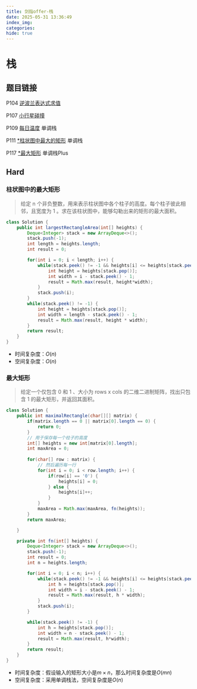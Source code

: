 ```yaml
---
title: 剑指offer-栈
date: 2025-05-31 13:36:49
index_img:
categories:
hide: true
---
```


# 栈

## 题目链接

P104 [逆波兰表达式求值](https://leetcode.cn/problems/evaluate-reverse-polish-notation/description/)

P107 [小行星碰撞](https://leetcode.cn/problems/asteroid-collision/description/)

P109 [每日温度](https://leetcode.cn/problems/daily-temperatures/description/) 单调栈

P111 [*柱状图中最大的矩形](https://leetcode.cn/problems/largest-rectangle-in-histogram/description/) 单调栈

P117 [*最大矩形](https://leetcode.cn/problems/maximal-rectangle/) 单调栈Plus


## Hard

### 柱状图中的最大矩形

> 给定 n 个非负整数，用来表示柱状图中各个柱子的高度。每个柱子彼此相邻，且宽度为 1 。求在该柱状图中，能够勾勒出来的矩形的最大面积。

```java
class Solution {
    public int largestRectangleArea(int[] heights) {
        Deque<Integer> stack = new ArrayDeque<>();
        stack.push(-1);
        int length = heights.length;
        int result = 0;

        for(int i = 0; i < length; i++) {
            while(stack.peek() != -1 && heights[i] <= heights[stack.peek()]) {
                int height = heights[stack.pop()];
                int width = i - stack.peek() - 1;
                result = Math.max(result, height*width);
            }
            stack.push(i);
        }
        while(stack.peek() != -1) {
            int height = heights[stack.pop()];
            int width = length - stack.peek() - 1;
            result = Math.max(result, height * width);
        }
        return result;
    }
}
```

- 时间复杂度：$O(n)$
- 空间复杂度：$O(n)$


### 最大矩形


> 给定一个仅包含 0 和 1 、大小为 rows x cols 的二维二进制矩阵，找出只包含 1 的最大矩形，并返回其面积。

```java
class Solution {
    public int maximalRectangle(char[][] matrix) {
        if(matrix.length == 0 || matrix[0].length == 0) {
            return 0;
        }
        // 用于保存每一个柱子的高度
        int[] heights = new int[matrix[0].length];
        int maxArea = 0;
        
        for(char[] row : matrix) {
            // 然后遍历每一行
            for(int i = 0; i < row.length; i++) {
                if(row[i] == '0') {
                    heights[i] = 0;
                } else {
                    heights[i]++;
                }
            }
            maxArea = Math.max(maxArea, fn(heights));
        }
        return maxArea;

    }

    private int fn(int[] heights) {
        Deque<Integer> stack = new ArrayDeque<>();
        stack.push(-1);
        int result = 0;
        int n = heights.length;

        for(int i = 0; i < n; i++) {
            while(stack.peek() != -1 && heights[i] <= heights[stack.peek()]) {
                int h = heights[stack.pop()];
                int width = i - stack.peek() - 1;
                result = Math.max(result, h * width);
            }
            stack.push(i);
        }

        while(stack.peek() != -1) {
            int h = heights[stack.pop()];
            int width = n - stack.peek() - 1;
            result = Math.max(result, h*width);
        }
        return result;
    }
}
```

- 时间复杂度：假设输入的矩形大小是$m\times n$，那么时间复杂度是$O(mn)$
- 空间复杂度：采用单调栈法，空间复杂度是$O(n)$


